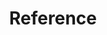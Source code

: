 ---
title: Reference
description: "Reference documentation for OCM CLI and OCM Controller."
icon: "📚"
weight: 
toc: true
sidebar:
  collapsed: true
---